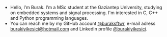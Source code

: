 - Hello, I’m Burak.
I’m a MSc student at the Gaziantep University, studying on embedded systems and signal processing.
I'm interested in C, C++ and Python programming languages.
- You can reach me by my GitHub account [@buraksftwr](https://github.com/buraksftwr), e-mail adress [burakiyikesici@hotmail.com](burakiyikesici@hotmail.com) and LinkedIn profile [@burakiyikesici](https://www.linkedin.com/in/burakiyikesici/).
